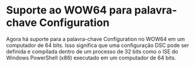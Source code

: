 # <a name="wow64-support-for-configuration-keyword"></a>Suporte ao WOW64 para palavra-chave Configuration

Agora há suporte para a palavra-chave Configuration no WOW64 em um computador de 64 bits. Isso significa que uma configuração DSC pode ser definida e compilada dentro de um processo de 32 bits como o ISE do Windows PowerShell (x86) executado em um computador de 64 bits.
